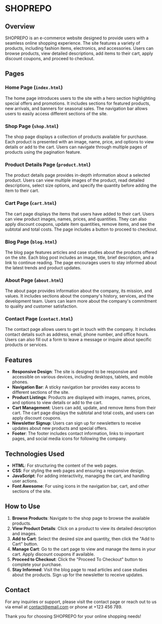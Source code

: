 # SHOPREPO

## Overview

SHOPREPO is an e-commerce website designed to provide users with a seamless online shopping experience. The site features a variety of products, including fashion items, electronics, and accessories. Users can browse products, view detailed descriptions, add items to their cart, apply discount coupons, and proceed to checkout.

## Pages

### Home Page (`index.html`)
The home page introduces users to the site with a hero section highlighting special offers and promotions. It includes sections for featured products, new arrivals, and banners for seasonal sales. The navigation bar allows users to easily access different sections of the site.

### Shop Page (`shop.html`)
The shop page displays a collection of products available for purchase. Each product is presented with an image, name, price, and options to view details or add to the cart. Users can navigate through multiple pages of products using the pagination feature.

### Product Details Page (`product.html`)
The product details page provides in-depth information about a selected product. Users can view multiple images of the product, read detailed descriptions, select size options, and specify the quantity before adding the item to their cart.

### Cart Page (`cart.html`)
The cart page displays the items that users have added to their cart. Users can view product images, names, prices, and quantities. They can also apply discount coupons, update item quantities, remove items, and see the subtotal and total costs. The page includes a button to proceed to checkout.

### Blog Page (`blog.html`)
The blog page features articles and case studies about the products offered on the site. Each blog post includes an image, title, brief description, and a link to continue reading. The page encourages users to stay informed about the latest trends and product updates.

### About Page (`about.html`)
The about page provides information about the company, its mission, and values. It includes sections about the company's history, services, and the development team. Users can learn more about the company's commitment to quality and customer satisfaction.

### Contact Page (`contact.html`)
The contact page allows users to get in touch with the company. It includes contact details such as address, email, phone number, and office hours. Users can also fill out a form to leave a message or inquire about specific products or services.

## Features

- **Responsive Design**: The site is designed to be responsive and accessible on various devices, including desktops, tablets, and mobile phones.
- **Navigation Bar**: A sticky navigation bar provides easy access to different sections of the site.
- **Product Listings**: Products are displayed with images, names, prices, and options to view details or add to the cart.
- **Cart Management**: Users can add, update, and remove items from their cart. The cart page displays the subtotal and total costs, and users can apply discount coupons.
- **Newsletter Signup**: Users can sign up for newsletters to receive updates about new products and special offers.
- **Footer**: The footer includes contact information, links to important pages, and social media icons for following the company.

## Technologies Used

- **HTML**: For structuring the content of the web pages.
- **CSS**: For styling the web pages and ensuring a responsive design.
- **JavaScript**: For adding interactivity, managing the cart, and handling user actions.
- **Font Awesome**: For using icons in the navigation bar, cart, and other sections of the site.

## How to Use

1. **Browse Products**: Navigate to the shop page to browse the available products.
2. **View Product Details**: Click on a product to view its detailed description and images.
3. **Add to Cart**: Select the desired size and quantity, then click the "Add to Cart" button.
4. **Manage Cart**: Go to the cart page to view and manage the items in your cart. Apply discount coupons if available.
5. **Proceed to Checkout**: Click the "Proceed To Checkout" button to complete your purchase.
6. **Stay Informed**: Visit the blog page to read articles and case studies about the products. Sign up for the newsletter to receive updates.

## Contact

For any inquiries or support, please visit the contact page or reach out to us via email at contact@email.com or phone at +123 456 789.

Thank you for choosing SHOPREPO for your online shopping needs!

